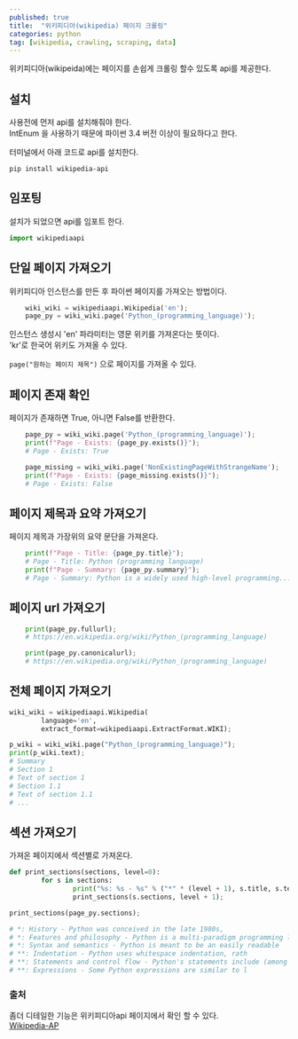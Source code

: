 ```yaml
---
published: true
title:  "위키피디아(wikipedia) 페이지 크롤링"
categories: python
tag: [wikipedia, crawling, scraping, data]
---
```


위키피디아(wikipeida)에는 페이지를 손쉽게 크롤링 할수 있도록 api를 제공한다.

## 설치

사용전에 먼저 api를 설치해줘야 한다.  
IntEnum 을 사용하기 때문에 파이썬 3.4 버전 이상이 필요하다고 한다.  

터미널에서 아래 코드로 api를 설치한다.

```
pip install wikipedia-api
```

## 임포팅

설치가 되었으면 api를 임포트 한다.
```py
import wikipediaapi
```

## 단일 페이지 가져오기

위키피디아 인스턴스를 만든 후 파이썬 페이지를 가져오는 방법이다.

```py
    wiki_wiki = wikipediaapi.Wikipedia('en');
    page_py = wiki_wiki.page('Python_(programming_language)');
```
인스턴스 생성시 'en' 파라미터는 영문 위키를 가져온다는 뜻이다.  
'kr'로 한국어 위키도 가져올 수 있다.

```page("원하는 페이지 제목")``` 으로 페이지를 가져올 수 있다.

## 페이지 존재 확인

페이지가 존재하면 True, 아니면 False를 반환한다.
```py
    page_py = wiki_wiki.page('Python_(programming_language)');
    print(f"Page - Exists: {page_py.exists()}");
    # Page - Exists: True

    page_missing = wiki_wiki.page('NonExistingPageWithStrangeName');
    print(f"Page - Exists: {page_missing.exists()}");
    # Page - Exists: False
```

## 페이지 제목과 요약 가져오기

페이지 제목과 가장위의 요약 문단을 가져온다.
```py
    print(f"Page - Title: {page_py.title}");
    # Page - Title: Python (programming language)
    print(f"Page - Summary: {page_py.summary}");
    # Page - Summary: Python is a widely used high-level programming...    
```
## 페이지 url 가져오기
```py
    print(page_py.fullurl);
    # https://en.wikipedia.org/wiki/Python_(programming_language)

    print(page_py.canonicalurl);
    # https://en.wikipedia.org/wiki/Python_(programming_language)
```
## 전체 페이지 가져오기
```py
wiki_wiki = wikipediaapi.Wikipedia(
        language='en',
        extract_format=wikipediaapi.ExtractFormat.WIKI);

p_wiki = wiki_wiki.page("Python_(programming_language)");
print(p_wiki.text);
# Summary
# Section 1
# Text of section 1
# Section 1.1
# Text of section 1.1
# ...
```
## 섹션 가져오기

가져온 페이지에서 섹션별로 가져온다.
```py
def print_sections(sections, level=0):
        for s in sections:
                print("%s: %s - %s" % ("*" * (level + 1), s.title, s.text[0:40]));
                print_sections(s.sections, level + 1);

print_sections(page_py.sections);

# *: History - Python was conceived in the late 1980s,
# *: Features and philosophy - Python is a multi-paradigm programming l
# *: Syntax and semantics - Python is meant to be an easily readable
# **: Indentation - Python uses whitespace indentation, rath
# **: Statements and control flow - Python's statements include (among other
# **: Expressions - Some Python expressions are similar to l
```
### 출처

좀더 디테일한 기능은 위키피디아api 페이지에서 확인 할 수 있다.  
[Wikipedia-AP](https://pypi.org/project/Wikipedia-API/)